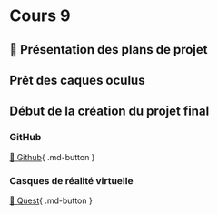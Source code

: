 # Cours 9
## 🚨 Présentation des plans de projet


## Prêt des caques oculus


## Début de la création du projet final

### GitHub
[📝 Github](./unity/github.md){ .md-button }       

### Casques de réalité virtuelle
[📝 Quest](./unity/quest.md){ .md-button }    


